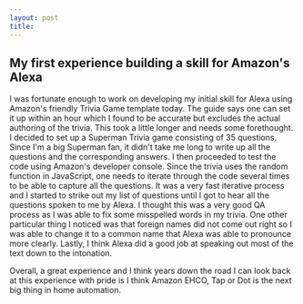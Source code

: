 ```yaml
---
layout: post
title:
---
```


## My first experience building a skill for Amazon's Alexa ##

I was fortunate enough to work on developing my initial skill for Alexa using Amazon's friendly Trivia Game template today. The guide says one can set it up within an hour which I found to be accurate but excludes the actual authoring of the trivia. This took a little longer and needs some forethought. I decided to set up a Superman Trivia game consisting of 35 questions. Since I'm a big Superman fan, it didn't take me long to write up all the questions and the corresponding answers. I then proceeded to test the code using Amazon's developer console. Since the trivia uses the random function in JavaScript, one needs to iterate through the code several times to be able to capture all the questions. It was a very fast iterative process and I started to strike out my list of questions until I got to hear all the questions spoken to me by Alexa. I thought this was a very good QA process as I was able to fix some misspelled words in my trivia. One other particular thing I noticed was that foreign names did not come out right so I was able to change it to a common name that Alexa was able to pronounce more clearly. Lastly, I think Alexa did a good job at speaking out most of the text down to the intonation.

Overall, a great experience and I think years down the road I can look back at this experience with pride is I think Amazon EHCO, Tap or Dot is the next big thing in home automation.
